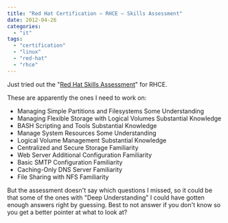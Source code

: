 ```yaml
---
title: "Red Hat Certification – RHCE – Skills Assessment"
date: 2012-04-26
categories: 
  - "it"
tags: 
  - "certification"
  - "linux"
  - "red-hat"
  - "rhce"
---
```


Just tried out the "[Red Hat Skills Assessment](http://www.redhat.com/training/assessment.html "redhat.com")" for RHCE.

These are apparently the ones I need to work on:

- Managing Simple Partitions and Filesystems Some Understanding
- Managing Flexible Storage with Logical Volumes Substantial Knowledge
- BASH Scripting and Tools Substantial Knowledge
- Manage System Resources Some Understanding
- Logical Volume Management Substantial Knowledge
- Centralized and Secure Storage Familiarity
- Web Server Additional Configuration Familiarity
- Basic SMTP Configuration Familiarity
- Caching-Only DNS Server Familiarity
- File Sharing with NFS Familiarity

But the assessment doesn't say which questions I missed, so it could be that some of the ones with "Deep Understanding" I could have gotten enough answers right by guessing. Best to not answer if you don't know so you get a better pointer at what to look at?
